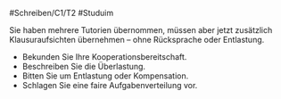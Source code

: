 #Schreiben/C1/T2 #Studuim

Sie haben mehrere Tutorien übernommen, müssen aber jetzt zusätzlich Klausuraufsichten übernehmen – ohne Rücksprache oder Entlastung.
- Bekunden Sie Ihre Kooperationsbereitschaft.
- Beschreiben Sie die Überlastung.
- Bitten Sie um Entlastung oder Kompensation.
- Schlagen Sie eine faire Aufgabenverteilung vor.